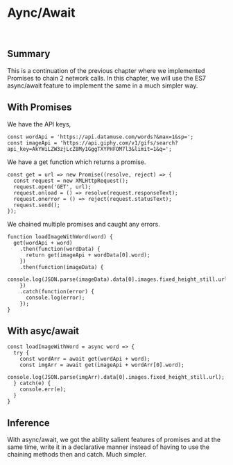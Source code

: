 # Aync/Await

&nbsp;

## Summary

This is a continuation of the previous chapter where we implemented Promises to chain 2 network calls. In this chapter, we will use the ES7 async/await feature to implement the same in a much simpler way.

## With Promises

We have the API keys,

    const wordApi = 'https://api.datamuse.com/words?&max=1&sp=';
    const imageApi = 'https://api.giphy.com/v1/gifs/search?api_key=AkYWiLZW3zjLcZ8My1GggTXYPHFOM7l3&limit=1&q=';

We have a get function which returns a promise.

    const get = url => new Promise((resolve, reject) => {
      const request = new XMLHttpRequest();
      request.open('GET', url);
      request.onload = () => resolve(request.responseText);
      request.onerror = () => reject(request.statusText);
      request.send();
    });

We chained multiple promises and caught any errors.

    function loadImageWithWord(word) {
      get(wordApi + word)
        .then(function(wordData) {
          return get(imageApi + wordData[0].word);
        })
        .then(function(imageData) {
          console.log(JSON.parse(imageData).data[0].images.fixed_height_still.url);
        })
        .catch(function(error) {
          console.log(error);
        });
    }

## With asyc/await

    const loadImageWithWord = async word => {
      try {
        const wordArr = await get(wordApi + word);
        const imgArr = await get(imageApi + wordArr[0].word);
        console.log(JSON.parse(imgArr).data[0].images.fixed_height_still.url);
      } catch(e) {
        console.err(e);
      }
    }

## Inference
With async/await, we got the ability salient features of promises and at the same time, write it in a declarative manner instead of having to use the chaining methods then and catch. Much simpler.
